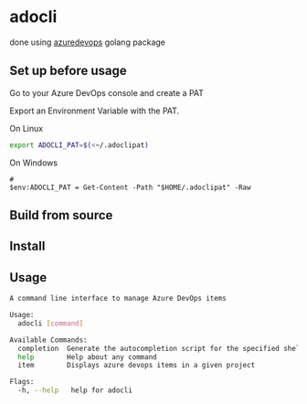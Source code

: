 # adocli

done using [azuredevops](https://pkg.go.dev/github.com/microsoft/azure-devops-go-api/azuredevops#NewPatConnection) golang package

## Set up before usage

Go to your Azure DevOps console and create a PAT 

Export an Environment Variable with the PAT.

On Linux

```sh
export ADOCLI_PAT=$(<~/.adoclipat)
```

On Windows

```pwsh
#
$env:ADOCLI_PAT = Get-Content -Path "$HOME/.adoclipat" -Raw
```

## Build from source

## Install

## Usage

```sh
A command line interface to manage Azure DevOps items

Usage:
  adocli [command]

Available Commands:
  completion  Generate the autocompletion script for the specified shell
  help        Help about any command
  item        Displays azure devops items in a given project

Flags:
  -h, --help   help for adocli

```
